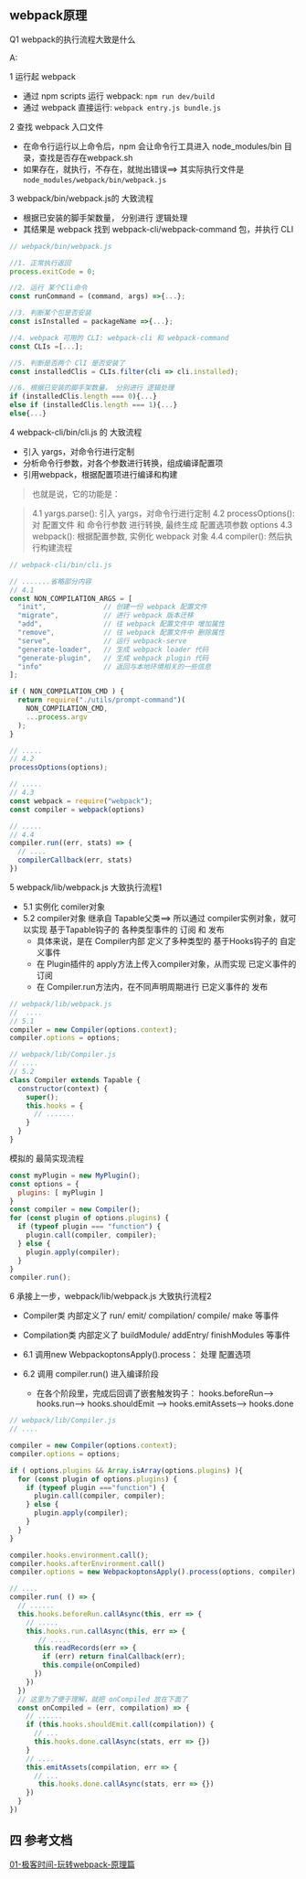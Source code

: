 
## webpack原理


Q1 webpack的执行流程大致是什么

A:

1 运行起 webpack
  - 通过 npm scripts 运行 webpack: `npm run dev/build`
  - 通过 webpack 直接运行: `webpack entry.js bundle.js`


2 查找 webpack 入口文件
  - 在命令行运行以上命令后，npm 会让命令行工具进入 node_modules/bin 目录，查找是否存在webpack.sh
  - 如果存在，就执行，不存在，就抛出错误==> 其实际执行文件是 `node_modules/webpack/bin/webpack.js`


3 webpack/bin/webpack.js的 大致流程
  - 根据已安装的脚手架数量， 分别进行 逻辑处理
  - 其结果是 webpack 找到 webpack-cli/webpack-command 包，并执行 CLI

```js
// webpack/bin/webpack.js

//1. 正常执行返回
process.exitCode = 0;

//2. 运行 某个Cli命令
const runCommand = (command, args) =>{...};

//3. 判断某个包是否安装
const isInstalled = packageName =>{...};

//4. webpack 可用的 CLI: webpack-cli 和 webpack-command
const CLIs =[...];

//5. 判断是否两个 ClI 是否安装了
const installedClis = CLIs.filter(cli => cli.installed);

//6. 根据已安装的脚手架数量， 分别进行 逻辑处理
if (installedClis.length === 0){...}
else if (installedClis.length === 1){...}
else{...}
```


4 webpack-cli/bin/cli.js 的 大致流程
  - 引入 yargs，对命令行进行定制
  - 分析命令行参数，对各个参数进行转换，组成编译配置项
  - 引用webpack，根据配置项进行编译和构建

> 也就是说，它的功能是：

> 4.1 yargs.parse(): 引入 yargs，对命令行进行定制
> 4.2 processOptions(): 对 配置文件 和 命令行参数 进行转换, 最终生成 配置选项参数 options
> 4.3 webpack(): 根据配置参数, 实例化 webpack 对象
> 4.4 compiler(): 然后执行构建流程

```js
// webpack-cli/bin/cli.js

// .......省略部分内容
// 4.1
const NON_COMPILATION_ARGS = [ 
  "init",              // 创建一份 webpack 配置文件
  "migrate",           // 进行 webpack 版本迁移
  "add",               // 往 webpack 配置文件中 增加属性
  "remove",            // 往 webpack 配置文件中 删除属性
  "serve",             // 运行 webpack-serve
  "generate-loader",   // 生成 webpack loader 代码
  "generate-plugin",   // 生成 webpack plugin 代码
  "info"               // 返回与本地环境相关的一些信息
];

if ( NON_COMPILATION_CMD ) {
  return require("./utils/prompt-command")(
    NON_COMPILATION_CMD, 
    ...process.argv
  );
}

// .....
// 4.2
processOptions(options);

// .....
// 4.3
const webpack = require("webpack");
const compiler = webpack(options)

// .....
// 4.4
compiler.run((err, stats) => {
  // ....
  compilerCallback(err, stats)
})

```


5 webpack/lib/webpack.js 大致执行流程1
  - 5.1 实例化 comiler对象
  - 5.2 compiler对象 继承自 Tapable父类==> 所以通过 compiler实例对象，就可以实现 基于Tapable钩子的 各种类型事件的 订阅 和 发布
    - 具体来说，是在 Compiler内部 定义了多种类型的 基于Hooks钩子的 自定义事件
    - 在 Plugin插件的 apply方法上传入compiler对象，从而实现 已定义事件的 订阅
    - 在 Compiler.run方法内，在不同声明周期进行 已定义事件的 发布


```js
// webpack/lib/webpack.js
//  ....
// 5.1
compiler = new Compiler(options.context);
compiler.options = options;

// webpack/lib/Compiler.js
// ....
// 5.2
class Compiler extends Tapable {
  constructor(context) {
    super();
    this.hooks = {
      // .......
    }
  }
} 
```

模拟的 最简实现流程

```js
const myPlugin = new MyPlugin();
const options = {
  plugins: [ myPlugin ]
}
const compiler = new Compiler();
for (const plugin of options.plugins) {
  if (typeof plugin === "function") {
    plugin.call(compiler, compiler);
  } else {
    plugin.apply(compiler);
  }
}
compiler.run();
```


6 承接上一步，webpack/lib/webpack.js 大致执行流程2
  - Compiler类 内部定义了 run/ emit/ compilation/ compile/ make 等事件
  - Compilation类 内部定义了 buildModule/ addEntry/ finishModules 等事件

  - 6.1 调用new WebpackoptonsApply().process： 处理 配置选项
  - 6.2 调用 compiler.run() 进入编译阶段
    - 在各个阶段里，完成后回调了嵌套触发钩子： hooks.beforeRun--> hooks.run--> hooks.shouldEmit
      --> hooks.emitAssets--> hooks.done


```js
// webpack/lib/Compiler.js
// ....

compiler = new Compiler(options.context);
compiler.options = options;

if ( options.plugins && Array.isArray(options.plugins) ){
  for (const plugin of options.plugins) {
    if (typeof plugin ==="function") {
      plugin.call(compiler, compiler);
    } else {
      plugin.apply(compiler);
    }
  }
}

compiler.hooks.environment.call();
compiler.hooks.afterEnvironment.call()
compiler.options = new WebpackoptonsApply().process(options, compiler)

// ....
compiler.run( () => {
  // ......
  this.hooks.beforeRun.callAsync(this, err => {
    // .....
    this.hooks.run.callAsync(this, err => {
       // .....
      this.readRecords(err => {
        if (err) return finalCallback(err);
        this.compile(onCompiled)
      })
    })
  })
  // 这里为了便于理解，就把 onCompiled 放在下面了
  const onCompiled = (err, compilation) => {
    // ......
    if (this.hooks.shouldEmit.call(compilation)) {
      // ...
      this.hooks.done.callAsync(stats, err => {})
    }
    // ....
    this.emitAssets(compilation, err => {
      // ...
       this.hooks.done.callAsync(stats, err => {})
    })
  }
})
```





## 四 参考文档

[01-极客时间-玩转webpack-原理篇](/)
